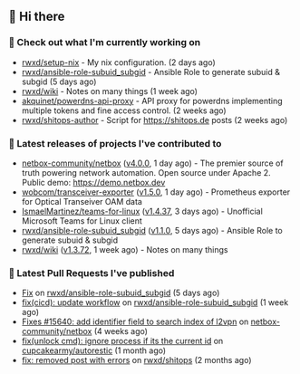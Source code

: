 ## 👋 Hi there

### 👷 Check out what I'm currently working on


- [rwxd/setup-nix](https://github.com/rwxd/setup-nix) - My nix configuration. (2 days ago)
- [rwxd/ansible-role-subuid_subgid](https://github.com/rwxd/ansible-role-subuid_subgid) - Ansible Role to generate subuid &amp; subgid (5 days ago)
- [rwxd/wiki](https://github.com/rwxd/wiki) - Notes on many things (1 week ago)
- [akquinet/powerdns-api-proxy](https://github.com/akquinet/powerdns-api-proxy) - API proxy for powerdns implementing multiple tokens and fine access control. (2 weeks ago)
- [rwxd/shitops-author](https://github.com/rwxd/shitops-author) - Script for https://shitops.de posts (2 weeks ago)

### 🔭 Latest releases of projects I've contributed to


- [netbox-community/netbox](https://github.com/netbox-community/netbox) ([v4.0.0](https://github.com/netbox-community/netbox/releases/tag/v4.0.0), 1 day ago) - The premier source of truth powering network automation. Open source under Apache 2. Public demo: https://demo.netbox.dev
- [wobcom/transceiver-exporter](https://github.com/wobcom/transceiver-exporter) ([v1.5.0](https://github.com/wobcom/transceiver-exporter/releases/tag/v1.5.0), 1 day ago) - Prometheus exporter for Optical Transeiver OAM data
- [IsmaelMartinez/teams-for-linux](https://github.com/IsmaelMartinez/teams-for-linux) ([v1.4.37](https://github.com/IsmaelMartinez/teams-for-linux/releases/tag/v1.4.37), 3 days ago) - Unofficial Microsoft Teams for Linux client
- [rwxd/ansible-role-subuid_subgid](https://github.com/rwxd/ansible-role-subuid_subgid) ([v1.1.0](https://github.com/rwxd/ansible-role-subuid_subgid/releases/tag/v1.1.0), 5 days ago) - Ansible Role to generate subuid &amp; subgid
- [rwxd/wiki](https://github.com/rwxd/wiki) ([v1.3.72](https://github.com/rwxd/wiki/releases/tag/v1.3.72), 1 week ago) - Notes on many things

### 🔨 Latest Pull Requests I've published


- [Fix](https://github.com/rwxd/ansible-role-subuid_subgid/pull/73) on [rwxd/ansible-role-subuid_subgid](https://github.com/rwxd/ansible-role-subuid_subgid) (5 days ago)
- [fix(cicd): update workflow](https://github.com/rwxd/ansible-role-subuid_subgid/pull/72) on [rwxd/ansible-role-subuid_subgid](https://github.com/rwxd/ansible-role-subuid_subgid) (1 week ago)
- [Fixes #15640: add identifier field to search index of l2vpn](https://github.com/netbox-community/netbox/pull/15673) on [netbox-community/netbox](https://github.com/netbox-community/netbox) (4 weeks ago)
- [fix(unlock cmd): ignore process if its the current id](https://github.com/cupcakearmy/autorestic/pull/360) on [cupcakearmy/autorestic](https://github.com/cupcakearmy/autorestic) (1 month ago)
- [fix: removed post with errors](https://github.com/rwxd/shitops/pull/7) on [rwxd/shitops](https://github.com/rwxd/shitops) (2 months ago)
